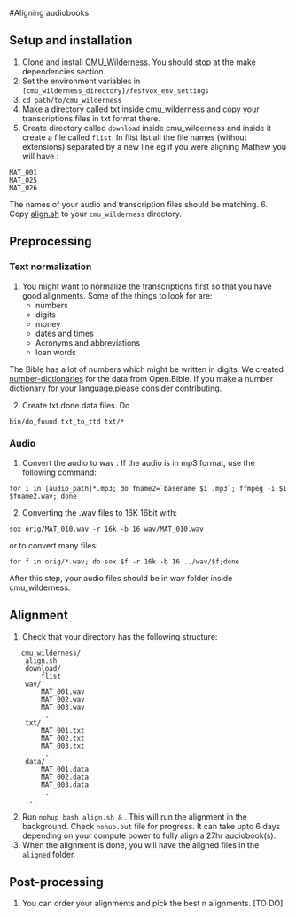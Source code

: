 #Aligning audiobooks

## Setup and installation
1. Clone and install [CMU_Wilderness](https://github.com/festvox/datasets-CMU_Wilderness). You should stop at the make dependencies section.
2. Set the environment variables in  `[cmu_wilderness_directory]/festvox_env_settings`
3. `cd path/to/cmu_wilderness`
4. Make a directory called txt inside cmu_wilderness and copy your transcriptions files in txt format there.
5. Create directory called `download` inside cmu_wilderness and inside it create a file called `flist`. In flist list all the file names (without extensions) separated by a new line eg if you were aligning Mathew you will have :
```
MAT_001
MAT_025
MAT_026
```
The names of your audio and transcription files should be matching.
6. Copy [align.sh](align.sh) to your `cmu_wilderness` directory.

## Preprocessing

### Text normalization
1. You might want to normalize the transcriptions first so that you have good alignments. Some of the things to look for are:
   * numbers
   * digits
   * money
   * dates and times
   * Acronyms and abbreviations
   * loan words
   
 The Bible has a lot of numbers which might be written in  digits. We created [number-dictionaries]() for the data from Open.Bible. If you make a number dictionary for your language,please consider contributing.

2. Create txt.done.data files. Do 
```
bin/do_found txt_to_ttd txt/*
```
### Audio
1. Convert the audio to wav : If the audio is in mp3 format, use the following command:
```
for i in [audio_path]*.mp3; do fname2=`basename $i .mp3`; ffmpeg -i $i $fname2.wav; done
```
2. Converting the .wav files to 16K 16bit with:
```
sox orig/MAT_010.wav -r 16k -b 16 wav/MAT_010.wav
```
or to convert many files:
```
for f in orig/*.wav; do sox $f -r 16k -b 16 ../wav/$f;done
```
After this step, your audio files should be in wav folder inside cmu_wilderness.

## Alignment
1. Check that your directory has the following structure:
``` 
   cmu_wilderness/
    align.sh
    download/
        flist
    wav/
        MAT_001.wav
        MAT_002.wav
        MAT_003.wav
        ...
    txt/
        MAT_001.txt
        MAT_002.txt
        MAT_003.txt
        ...
    data/
        MAT_001.data
        MAT_002.data
        MAT_003.data
        ... 
    ... 
   ```

2. Run ```nohup bash align.sh &``` . This will run the alignment in the background. Check `nohup.out` file for progress. It can take upto 6 days depending on your compute power to fully align a 27hr audiobook(s).
3. When the alignment is done, you will have the aligned files in the `aligned` folder.

## Post-processing
1. You can order your alignments and pick the best n alignments.
[TO DO]